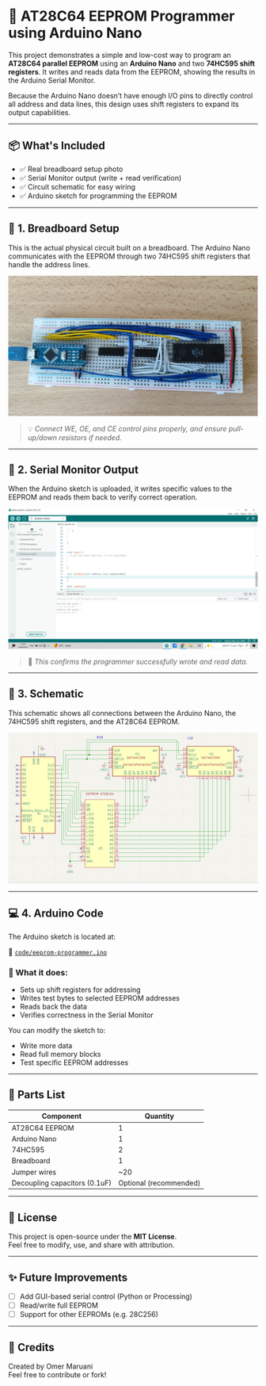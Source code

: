 # 🧠 AT28C64 EEPROM Programmer using Arduino Nano

This project demonstrates a simple and low-cost way to program an **AT28C64 parallel EEPROM** using an **Arduino Nano** and two **74HC595 shift registers**. It writes and reads data from the EEPROM, showing the results in the Arduino Serial Monitor.

Because the Arduino Nano doesn’t have enough I/O pins to directly control all address and data lines, this design uses shift registers to expand its output capabilities.

---

## 📦 What's Included

- ✅ Real breadboard setup photo
- ✅ Serial Monitor output (write + read verification)
- ✅ Circuit schematic for easy wiring
- ✅ Arduino sketch for programming the EEPROM

---

## 🧱 1. Breadboard Setup

This is the actual physical circuit built on a breadboard. The Arduino Nano communicates with the EEPROM through two 74HC595 shift registers that handle the address lines.

![Breadboard Setup](images/breadboard-photo.jpg)

> 💡 *Connect WE, OE, and CE control pins properly, and ensure pull-up/down resistors if needed.*

---

## 🧪 2. Serial Monitor Output

When the Arduino sketch is uploaded, it writes specific values to the EEPROM and reads them back to verify correct operation.

![Serial Monitor](images/serial-monitor.png)

> 🔎 *This confirms the programmer successfully wrote and read data.*

---

## 📐 3. Schematic

This schematic shows all connections between the Arduino Nano, the 74HC595 shift registers, and the AT28C64 EEPROM.

![EEPROM Schematic](schematic/eeprom-schematic.png)

---

## 💻 4. Arduino Code

The Arduino sketch is located at:

📁 [`code/eeprom-programmer.ino`](code/eeprom-programmer.ino)

### 📝 What it does:
- Sets up shift registers for addressing
- Writes test bytes to selected EEPROM addresses
- Reads back the data
- Verifies correctness in the Serial Monitor

You can modify the sketch to:
- Write more data
- Read full memory blocks
- Test specific EEPROM addresses

---

## 🧰 Parts List

| Component        | Quantity |
|------------------|----------|
| AT28C64 EEPROM   | 1        |
| Arduino Nano     | 1        |
| 74HC595          | 2        |
| Breadboard       | 1        |
| Jumper wires     | ~20      |
| Decoupling capacitors (0.1uF) | Optional (recommended) |

---

## 📎 License

This project is open-source under the **MIT License**.  
Feel free to modify, use, and share with attribution.

---

## ✨ Future Improvements

- [ ] Add GUI-based serial control (Python or Processing)
- [ ] Read/write full EEPROM
- [ ] Support for other EEPROMs (e.g. 28C256)

---

## 🙌 Credits

Created by Omer Maruani  
Feel free to contribute or fork!

